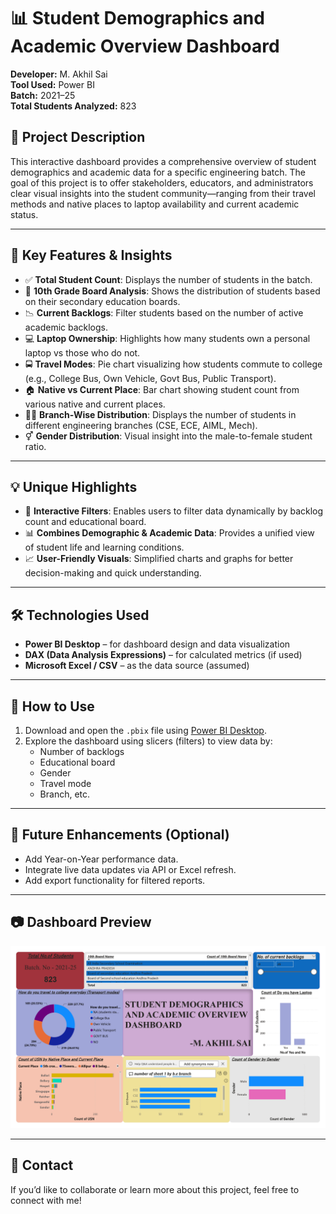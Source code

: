 # 📊 Student Demographics and Academic Overview Dashboard

**Developer:** M. Akhil Sai  
**Tool Used:** Power BI  
**Batch:** 2021–25  
**Total Students Analyzed:** 823

## 📝 Project Description

This interactive dashboard provides a comprehensive overview of student demographics and academic data for a specific engineering batch. The goal of this project is to offer stakeholders, educators, and administrators clear visual insights into the student community—ranging from their travel methods and native places to laptop availability and current academic status.

---

## 🚀 Key Features & Insights

- ✅ **Total Student Count**: Displays the number of students in the batch.
- 🏫 **10th Grade Board Analysis**: Shows the distribution of students based on their secondary education boards.
- 📉 **Current Backlogs**: Filter students based on the number of active academic backlogs.
- 💻 **Laptop Ownership**: Highlights how many students own a personal laptop vs those who do not.
- 🚍 **Travel Modes**: Pie chart visualizing how students commute to college (e.g., College Bus, Own Vehicle, Govt Bus, Public Transport).
- 🏠 **Native vs Current Place**: Bar chart showing student count from various native and current places.
- 🧑‍🎓 **Branch-Wise Distribution**: Displays the number of students in different engineering branches (CSE, ECE, AIML, Mech).
- ⚥ **Gender Distribution**: Visual insight into the male-to-female student ratio.

---

## 💡 Unique Highlights

- 🔁 **Interactive Filters**: Enables users to filter data dynamically by backlog count and educational board.
- 📊 **Combines Demographic & Academic Data**: Provides a unified view of student life and learning conditions.
- 📈 **User-Friendly Visuals**: Simplified charts and graphs for better decision-making and quick understanding.

---

## 🛠 Technologies Used

- **Power BI Desktop** – for dashboard design and data visualization
- **DAX (Data Analysis Expressions)** – for calculated metrics (if used)
- **Microsoft Excel / CSV** – as the data source (assumed)

---

## 📂 How to Use

1. Download and open the `.pbix` file using [Power BI Desktop](https://powerbi.microsoft.com/desktop/).
2. Explore the dashboard using slicers (filters) to view data by:
   - Number of backlogs
   - Educational board
   - Gender
   - Travel mode
   - Branch, etc.

---

## 📌 Future Enhancements (Optional)

- Add Year-on-Year performance data.
- Integrate live data updates via API or Excel refresh.
- Add export functionality for filtered reports.

---

## 📷 Dashboard Preview

![Dashboard Preview](https://github.com/AKHIL377/Student-Data/blob/main/Students%20Demographic.jpg)

---

## 📧 Contact

If you’d like to collaborate or learn more about this project, feel free to connect with me!
